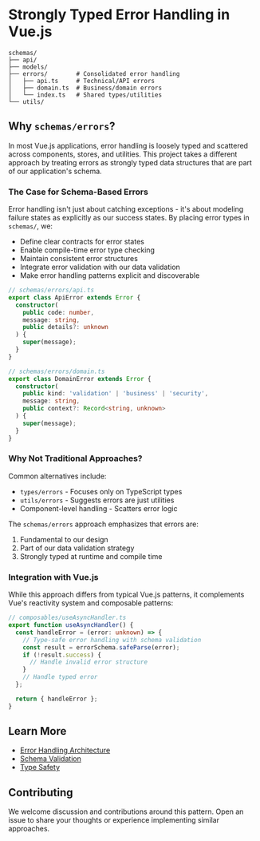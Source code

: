 
# Strongly Typed Error Handling in Vue.js

```
schemas/
├── api/
├── models/
├── errors/        # Consolidated error handling
│   ├── api.ts     # Technical/API errors
│   ├── domain.ts  # Business/domain errors
│   └── index.ts   # Shared types/utilities
└── utils/
```

## Why `schemas/errors`?

In most Vue.js applications, error handling is loosely typed and scattered across components, stores, and utilities. This project takes a different approach by treating errors as strongly typed data structures that are part of our application's schema.

### The Case for Schema-Based Errors

Error handling isn't just about catching exceptions - it's about modeling failure states as explicitly as our success states. By placing error types in `schemas/`, we:

- Define clear contracts for error states
- Enable compile-time error type checking
- Maintain consistent error structures
- Integrate error validation with our data validation
- Make error handling patterns explicit and discoverable

```typescript
// schemas/errors/api.ts
export class ApiError extends Error {
  constructor(
    public code: number,
    message: string,
    public details?: unknown
  ) {
    super(message);
  }
}

// schemas/errors/domain.ts
export class DomainError extends Error {
  constructor(
    public kind: 'validation' | 'business' | 'security',
    message: string,
    public context?: Record<string, unknown>
  ) {
    super(message);
  }
}
```

### Why Not Traditional Approaches?

Common alternatives include:
- `types/errors` - Focuses only on TypeScript types
- `utils/errors` - Suggests errors are just utilities
- Component-level handling - Scatters error logic

The `schemas/errors` approach emphasizes that errors are:
1. Fundamental to our design
2. Part of our data validation strategy
3. Strongly typed at runtime and compile time

### Integration with Vue.js

While this approach differs from typical Vue.js patterns, it complements Vue's reactivity system and composable patterns:

```typescript
// composables/useAsyncHandler.ts
export function useAsyncHandler() {
  const handleError = (error: unknown) => {
    // Type-safe error handling with schema validation
    const result = errorSchema.safeParse(error);
    if (!result.success) {
      // Handle invalid error structure
    }
    // Handle typed error
  };

  return { handleError };
}
```

## Learn More
- [Error Handling Architecture](./docs/architecture/ERRORS.md)
- [Schema Validation](./docs/schemas/README.md)
- [Type Safety](./docs/typescript/README.md)

## Contributing
We welcome discussion and contributions around this pattern. Open an issue to share your thoughts or experience implementing similar approaches.

